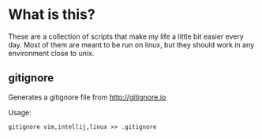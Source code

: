 What is this?
=============

These are a collection of scripts that make my life a little bit easier every
day. Most of them are meant to be run on linux, but they should work in any
environment close to unix.

gitignore
---------

Generates a gitignore file from http://gitignore.io

Usage:

	gitignore vim,intellij,linux >> .gitignore


